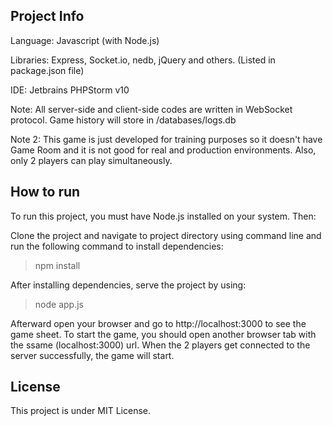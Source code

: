## Project Info ##

Language: Javascript (with Node.js)

Libraries: Express, Socket.io, nedb, jQuery and others. (Listed in package.json file)

IDE: Jetbrains PHPStorm v10

Note: All server-side and client-side codes are written in WebSocket protocol. Game history will store in /databases/logs.db

Note 2: This game is just developed for training purposes so it doesn't have Game Room and it is not good for real and production environments. Also, only 2 players can play simultaneously.

## How to run ##

To run this project, you must have Node.js installed on your system. Then:

Clone the project and navigate to project directory using command line and run the following command to install dependencies:

> npm install

After installing dependencies, serve the project by using:

> node app.js

Afterward open your browser and go to http://localhost:3000 to see the game sheet.
To start the game, you should open another browser tab with the ssame (localhost:3000) url. When the 2 players get connected to the server successfully, the game will start.

## License ##

This project is under MIT License.